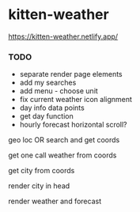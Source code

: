 # kitten-weather


https://kitten-weather.netlify.app/




### TODO
- separate render page elements
- add my searches
- add menu - choose unit
- fix current weather icon alignment
- day info data points
- get day function
- hourly forecast horizontal scroll?

geo loc OR search and get coords

get one call weather from coords

get city from coords

render city in head

render weather and forecast


